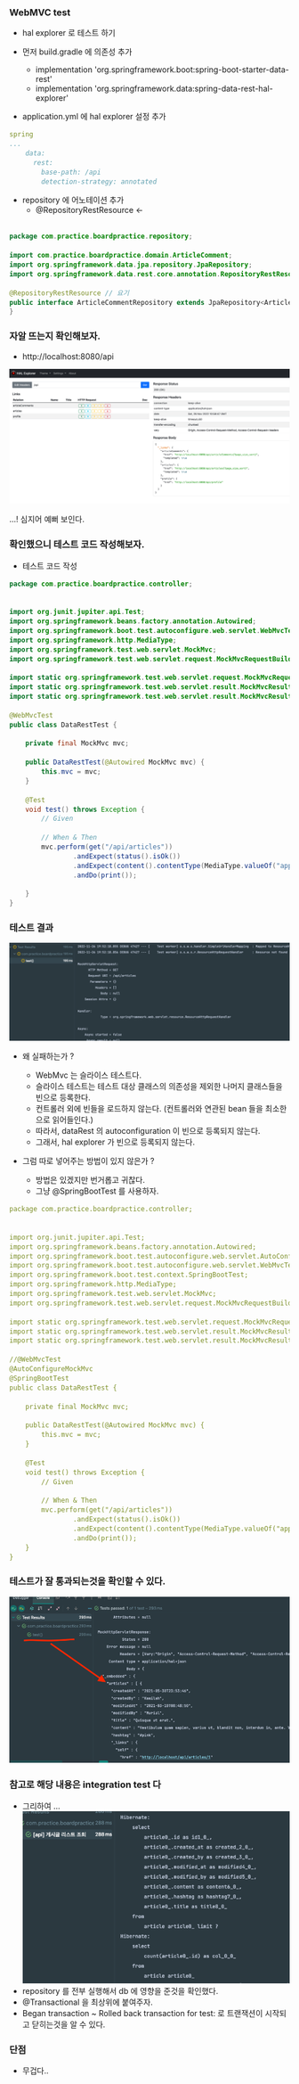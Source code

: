 ### WebMVC test 
- hal explorer 로 테스트 하기
- 먼저 build.gradle 에 의존성 추가
  - implementation 'org.springframework.boot:spring-boot-starter-data-rest'
  - implementation 'org.springframework.data:spring-data-rest-hal-explorer'

- application.yml 에 hal explorer 설정 추가
```yaml
spring
...
    data:
      rest:
        base-path: /api
        detection-strategy: annotated
``` 

- repository 에 어노테이션 추가
    - @RepositoryRestResource <- 
```java

package com.practice.boardpractice.repository;

import com.practice.boardpractice.domain.ArticleComment;
import org.springframework.data.jpa.repository.JpaRepository;
import org.springframework.data.rest.core.annotation.RepositoryRestResource;

@RepositoryRestResource // 요기
public interface ArticleCommentRepository extends JpaRepository<ArticleComment, Long> {
}

```
### 자알 뜨는지 확인해보자.
- http://localhost:8080/api

![img_2.png](img_2.png)

...! 심지어 예뻐 보인다.

### 확인했으니 테스트 코드 작성해보자.
- 테스트 코드 작성
```java
package com.practice.boardpractice.controller;


import org.junit.jupiter.api.Test;
import org.springframework.beans.factory.annotation.Autowired;
import org.springframework.boot.test.autoconfigure.web.servlet.WebMvcTest;
import org.springframework.http.MediaType;
import org.springframework.test.web.servlet.MockMvc;
import org.springframework.test.web.servlet.request.MockMvcRequestBuilders;

import static org.springframework.test.web.servlet.request.MockMvcRequestBuilders.get;
import static org.springframework.test.web.servlet.result.MockMvcResultMatchers.content;
import static org.springframework.test.web.servlet.result.MockMvcResultMatchers.status;

@WebMvcTest
public class DataRestTest {

    private final MockMvc mvc;

    public DataRestTest(@Autowired MockMvc mvc) {
        this.mvc = mvc;
    }

    @Test
    void test() throws Exception {
        // Given

        // When & Then
        mvc.perform(get("/api/articles"))
                .andExpect(status().isOk())
                .andExpect(content().contentType(MediaType.valueOf("application/hal+json")))
                .andDo(print());
    
    }
}

```

### 테스트 결과
![img_3.png](img_3.png)

- 왜 실패하는가 ?
  - WebMvc 는 슬라이스 테스트다.
  - 슬라이스 테스트는 테스트 대상 클래스의 의존성을 제외한 나머지 클래스들을 빈으로 등록한다.
  - 컨트롤러 외에 빈들을 로드하지 않는다. (컨트롤러와 연관된 bean 들을 최소한으로 읽어들인다.)
  - 따라서, dataRest 의 autoconfiguration 이 빈으로 등록되지 않는다. 
  - 그래서, hal explorer 가 빈으로 등록되지 않는다.

- 그럼 따로 넣어주는 방법이 있지 않은가 ?
  - 방법은 있겠지만 번거롭고 귀찮다.
  - 그냥 @SpringBootTest 를 사용하자.

```yaml
package com.practice.boardpractice.controller;


import org.junit.jupiter.api.Test;
import org.springframework.beans.factory.annotation.Autowired;
import org.springframework.boot.test.autoconfigure.web.servlet.AutoConfigureMockMvc;
import org.springframework.boot.test.autoconfigure.web.servlet.WebMvcTest;
import org.springframework.boot.test.context.SpringBootTest;
import org.springframework.http.MediaType;
import org.springframework.test.web.servlet.MockMvc;
import org.springframework.test.web.servlet.request.MockMvcRequestBuilders;

import static org.springframework.test.web.servlet.request.MockMvcRequestBuilders.get;
import static org.springframework.test.web.servlet.result.MockMvcResultMatchers.content;
import static org.springframework.test.web.servlet.result.MockMvcResultMatchers.status;

//@WebMvcTest
@AutoConfigureMockMvc
@SpringBootTest
public class DataRestTest {

    private final MockMvc mvc;

    public DataRestTest(@Autowired MockMvc mvc) {
        this.mvc = mvc;
    }

    @Test
    void test() throws Exception {
        // Given

        // When & Then
        mvc.perform(get("/api/articles"))
                .andExpect(status().isOk())
                .andExpect(content().contentType(MediaType.valueOf("application/hal+json")))
                .andDo(print());
    }
}

```

### 테스트가 잘 통과되는것을 확인할 수 있다.
![img_5.png](img_5.png)

### 참고로 해당 내용은 integration test 다
- 그리하여 ... 
![img_6.png](img_6.png)
- repository 를 전부 실행해서 db 에 영향을 준것을 확인했다.
- @Transactional 을 최상위에 붙여주자.
- Began transaction ~  Rolled back transaction for test: 로 트랜잭션이 시작되고 닫히는것을 알 수 있다.

### 단점
- 무겁다..